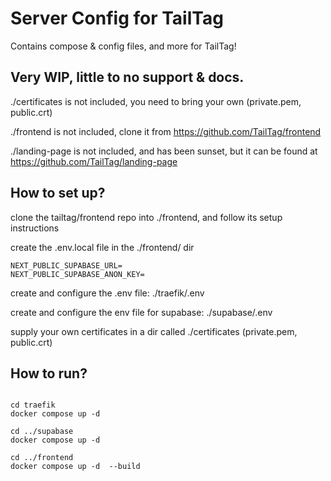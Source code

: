 # Server Config for TailTag

Contains compose & config files, and more for TailTag!

## Very WIP, little to no support & docs.

./certificates is not included, you need to bring your own (private.pem, public.crt)

./frontend is not included, clone it from https://github.com/TailTag/frontend

./landing-page is not included, and has been sunset, but it can be found at https://github.com/TailTag/landing-page

## How to set up?

clone the tailtag/frontend repo into ./frontend, and follow its setup instructions

create the .env.local file in the ./frontend/ dir

```ìni
NEXT_PUBLIC_SUPABASE_URL=
NEXT_PUBLIC_SUPABASE_ANON_KEY=
```

create and configure the .env file: ./traefik/.env

create and configure the env file for supabase: ./supabase/.env

supply your own certificates in a dir called ./certificates (private.pem, public.crt)

## How to run?

```shell

cd traefik
docker compose up -d

cd ../supabase
docker compose up -d

cd ../frontend
docker compose up -d  --build

```
